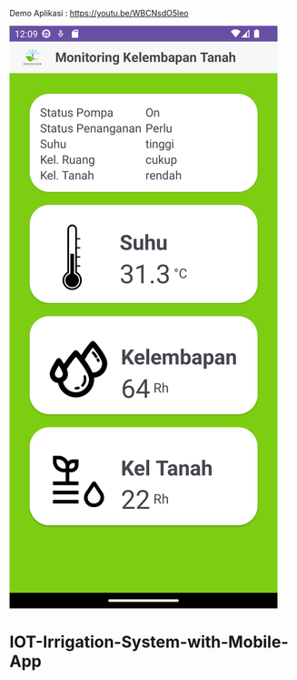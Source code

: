 Demo Aplikasi : https://youtu.be/WBCNsdO5leo

![alt text](https://github.com/SalsabilaFatmasari/IOT-Irrigation-System-with-Mobile-App/blob/master/Screenshot_20230711_121007.png?raw=true)
# IOT-Irrigation-System-with-Mobile-App
